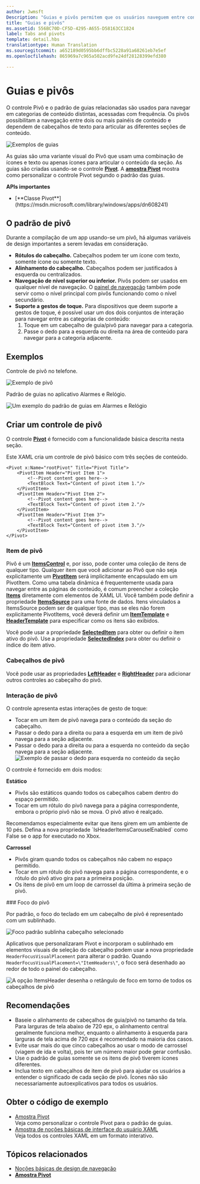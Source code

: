 ```yaml
---
author: Jwmsft
Description: "Guias e pivôs permitem que os usuários naveguem entre conteúdo acessado frequentemente."
title: "Guias e pivôs"
ms.assetid: 556BC70D-CF5D-4295-A655-D58163CC1824
label: Tabs and pivots
template: detail.hbs
translationtype: Human Translation
ms.sourcegitcommit: a652189d0595bb6dffbc5228a91a68261eb7e5ef
ms.openlocfilehash: 865969a7c965a502acd9fe24df28128399efd380

---
```

# <a name="pivot-and-tabs"></a>Guias e pivôs

<link rel="stylesheet" href="https://az835927.vo.msecnd.net/sites/uwp/Resources/css/custom.css"> 

O controle Pivô e o padrão de guias relacionadas são usados para navegar em categorias de conteúdo distintas, acessadas com frequência. Os pivôs possibilitam a navegação entre dois ou mais painéis de conteúdo e dependem de cabeçalhos de texto para articular as diferentes seções de conteúdo.

![Exemplos de guias](images/pivot_Hero_main.png)

As guias são uma variante visual do Pivô que usam uma combinação de ícones e texto ou apenas ícones para articular o conteúdo da seção. As guias são criadas usando-se o controle [**Pivot**](https://msdn.microsoft.com/library/windows/apps/xaml/windows.ui.xaml.controls.pivot.aspx). A [**amostra Pivot**](http://go.microsoft.com/fwlink/p/?LinkId=619903) mostra como personalizar o controle Pivot segundo o padrão das guias.

<div class="important-apis" >
<b>APIs importantes</b><br/>
<ul>
<li>[**Classe Pivot**](https://msdn.microsoft.com/library/windows/apps/dn608241)</li>
</ul>
</div>


## <a name="the-pivot-pattern"></a>O padrão de pivô

Durante a compilação de um app usando-se um pivô, há algumas variáveis de design importantes a serem levadas em consideração.

- **Rótulos do cabeçalho.**  Cabeçalhos podem ter um ícone com texto, somente ícone ou somente texto.
- **Alinhamento do cabeçalho.**  Cabeçalhos podem ser justificados à esquerda ou centralizados.
- **Navegação de nível superior ou inferior.**  Pivôs podem ser usados em qualquer nível de navegação. O [painel de navegação](nav-pane.md) também pode servir como o nível principal com pivôs funcionando como o nível secundário.
- **Suporte a gestos de toque.**  Para dispositivos que deem suporte a gestos de toque, é possível usar um dos dois conjuntos de interação para navegar entre as categorias de conteúdo:
    1. Toque em um cabeçalho de guia/pivô para navegar para a categoria.
    2. Passe o dedo para a esquerda ou direita na área de conteúdo para navegar para a categoria adjacente.

## <a name="examples"></a>Exemplos

Controle de pivô no telefone.

![Exemplo de pivô](images/pivot_example.png)

Padrão de guias no aplicativo Alarmes e Relógio.

![Um exemplo do padrão de guias em Alarmes e Relógio](images/tabs_alarms-and-clock.png)

## <a name="create-a-pivot-control"></a>Criar um controle de pivô

O controle [**Pivot**](https://msdn.microsoft.com/library/windows/apps/xaml/windows.ui.xaml.controls.pivot.aspx) é fornecido com a funcionalidade básica descrita nesta seção.

Este XAML cria um controle de pivô básico com três seções de conteúdo.

```xaml
<Pivot x:Name="rootPivot" Title="Pivot Title">
    <PivotItem Header="Pivot Item 1">
        <!--Pivot content goes here-->
        <TextBlock Text="Content of pivot item 1."/>
    </PivotItem>
    <PivotItem Header="Pivot Item 2">
        <!--Pivot content goes here-->
        <TextBlock Text="Content of pivot item 2."/>
    </PivotItem>
    <PivotItem Header="Pivot Item 3">
        <!--Pivot content goes here-->
        <TextBlock Text="Content of pivot item 3."/>
    </PivotItem>
</Pivot>
```

### <a name="pivot-items"></a>Item de pivô

Pivô é um [**ItemsControl**](https://msdn.microsoft.com/library/windows/apps/xaml/windows.ui.xaml.controls.itemscontrol.aspx) e, por isso, pode conter uma coleção de itens de qualquer tipo. Qualquer item que você adicionar ao Pivô que não seja explicitamente um [**PivotItem**](https://msdn.microsoft.com/library/windows/apps/xaml/windows.ui.xaml.controls.pivotitem.aspx) será implicitamente encapsulado em um PivotItem. Como uma tabela dinâmica é frequentemente usada para navegar entre as páginas de conteúdo, é comum preencher a coleção [**Items**](https://msdn.microsoft.com/library/windows/apps/xaml/windows.ui.xaml.controls.itemscontrol.items.aspx) diretamente com elementos de XAML UI. Você também pode definir a propriedade [**ItemsSource**](https://msdn.microsoft.com/library/windows/apps/xaml/windows.ui.xaml.controls.itemscontrol.itemssource.aspx) para uma fonte de dados. Itens vinculados a ItemsSource podem ser de qualquer tipo, mas se eles não forem explicitamente PivotItems, você deverá definir um [**ItemTemplate**](https://msdn.microsoft.com/library/windows/apps/xaml/windows.ui.xaml.controls.itemscontrol.itemtemplate.aspx) e [**HeaderTemplate**](https://msdn.microsoft.com/library/windows/apps/xaml/windows.ui.xaml.controls.pivot.headertemplate.aspx) para especificar como os itens são exibidos.

Você pode usar a propriedade [**SelectedItem**](https://msdn.microsoft.com/library/windows/apps/xaml/windows.ui.xaml.controls.pivot.selecteditem.aspx) para obter ou definir o item ativo do pivô. Use a propriedade [**SelectedIndex**](https://msdn.microsoft.com/library/windows/apps/xaml/windows.ui.xaml.controls.pivot.selectedindex.aspx) para obter ou definir o índice do item ativo.

### <a name="pivot-headers"></a>Cabeçalhos de pivô

Você pode usar as propriedades [**LeftHeader**](https://msdn.microsoft.com/library/windows/apps/xaml/windows.ui.xaml.controls.pivot.leftheader.aspx) e [**RightHeader**](https://msdn.microsoft.com/library/windows/apps/xaml/windows.ui.xaml.controls.pivot.rightheader.aspx) para adicionar outros controles ao cabeçalho do pivô.

### <a name="pivot-interaction"></a>Interação de pivô

O controle apresenta estas interações de gesto de toque:

-   Tocar em um item de pivô navega para o conteúdo da seção do cabeçalho.
-   Passar o dedo para a direita ou para a esquerda em um item de pivô navega para a seção adjacente.
-   Passar o dedo para a direita ou para a esquerda no conteúdo da seção navega para a seção adjacente.
![Exemplo de passar o dedo para esquerda no conteúdo da seção](images/pivot_w_hand.png)

O controle é fornecido em dois modos:

**Estático**

-   Pivôs são estáticos quando todos os cabeçalhos cabem dentro do espaço permitido.
-   Tocar em um rótulo do pivô navega para a página correspondente, embora o próprio pivô não se mova. O pivô ativo é realçado.

<div class="microsoft-internal-note">
Recomendamos especialmente evitar que itens girem em um ambiente de 10 pés. Defina a nova propriedade `IsHeaderItemsCarouselEnabled` como False se o app for executado no Xbox.
</div>

**Carrossel**

-   Pivôs giram quando todos os cabeçalhos não cabem no espaço permitido.
-   Tocar em um rótulo do pivô navega para a página correspondente, e o rótulo do pivô ativo gira para a primeira posição.
-   Os itens de pivô em um loop de carrossel da última à primeira seção de pivô.

<div class="microsoft-internal-note">
### Foco do pivô

Por padrão, o foco do teclado em um cabeçalho de pivô é representado com um sublinhado.

![Foco padrão sublinha cabeçalho selecionado](images/pivot_focus_selectedHeader.png)

Aplicativos que personalizaram Pivot e incorporam o sublinhado em elementos visuais de seleção do cabeçalho podem usar a nova propriedade `HeaderFocusVisualPlacement` para alterar o padrão. Quando `HeaderFocusVisualPlacement=\"ItemHeaders\"`, o foco será desenhado ao redor de todo o painel do cabeçalho.

![A opção ItemsHeader desenha o retângulo de foco em torno de todos os cabeçalhos de pivô](images/pivot_focus_headers.png)
</div>

## <a name="recommendations"></a>Recomendações

-   Baseie o alinhamento de cabeçalhos de guia/pivô no tamanho da tela. Para larguras de tela abaixo de 720 epx, o alinhamento central geralmente funciona melhor, enquanto o alinhamento à esquerda para larguras de tela acima de 720 epx é recomendado na maioria dos casos.
-   Evite usar mais do que cinco cabeçalhos ao usar o modo de carrossel (viagem de ida e volta), pois ter um número maior pode gerar confusão.
-   Use o padrão de guias somente se os itens de pivô tiverem ícones diferentes.
-   Inclua texto em cabeçalhos de item de pivô para ajudar os usuários a entender o significado de cada seção de pivô. Ícones não são necessariamente autoexplicativos para todos os usuários.

## <a name="get-the-sample-code"></a>Obter o código de exemplo
- [Amostra Pivot](http://go.microsoft.com/fwlink/p/?LinkId=619903)<br/>
    Veja como personalizar o controle Pivot para o padrão de guias.
- [Amostra de noções básicas de interface do usuário XAML](https://github.com/Microsoft/Windows-universal-samples/blob/master/Samples/XamlUIBasics)<br/>
    Veja todos os controles XAML em um formato interativo.

## <a name="related-topics"></a>Tópicos relacionados
- [Noções básicas de design de navegação](../layout/navigation-basics.md)
- [**Amostra Pivot**](http://go.microsoft.com/fwlink/p/?LinkId=619903)



<!--HONumber=Dec16_HO1-->


